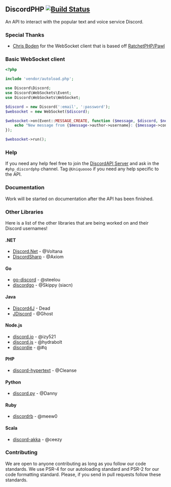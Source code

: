 ## DiscordPHP [![Build Status](https://travis-ci.org/teamreflex/DiscordPHP.svg?branch=master)](https://travis-ci.org/teamreflex/DiscordPHP)

An API to interact with the popular text and voice service Discord.

### Special Thanks

- [Chris Boden](https://github.com/cboden) for the WebSocket client that is based off [RatchetPHP/Pawl](https://github.com/ratchetphp/Pawl)

### Basic WebSocket client

```php
<?php

include 'vendor/autoload.php';

use Discord\Discord;
use Discord\WebSockets\Event;
use Discord\WebSockets\WebSocket;

$discord = new Discord(':email', ':password');
$websocket = new WebSocket($discord);

$websocket->on(Event::MESSAGE_CREATE, function ($message, $discord, $new) {
	echo "New message from {$message->author->username}: {$message->content}".PHP_EOL;
});

$websocket->run();
```

### Help

If you need any help feel free to join the [DiscordAPI Server](https://discord.gg/0SBTUU1wZTY56U7l) and ask in the `#php_discordphp` channel. Tag `@Uniquoooo` if you need any help specific to the API.

### Documentation

Work will be started on documentation after the API has been finished. 

### Other Libraries

Here is a list of the other libraries that are being worked on and their Discord usernames!

#### .NET

- [Discord.Net](https://github.com/RogueException/Discord.Net) - @Voltana
- [DiscordSharp](https://github.com/Luigifan/DiscordSharp) - @Axiom

#### Go

- [go-discord](https://github.com/gdraynz/go-discord) - @steelou
- [discordgo](https://github.com/bwmarrin/discordgo) - @Skippy (siacn)

#### Java

- [Discord4J](https://github.com/nerd/Discord4J) - Dead
- [JDiscord](https://github.com/NotGGhost/jDiscord) - @Ghost

#### Node.js

- [discord.io](https://github.com/izy521/discord.io) - @izy521
- [discord.js](https://github.com/discord-js/discord.js) - @hydrabolt
- [discordie](https://github.com/qeled/discordie) - @#q

#### PHP

- [discord-hypertext](https://github.com/Cleanse/discord-php) - @Cleanse

#### Python

- [discord.py](https://github.com/Rapptz/discord.py) - @Danny

#### Ruby

- [discordrb](https://github.com/meew0/discordrb) - @meew0

#### Scala

- [discord-akka](https://github.com/eaceaser/discord-akka) - @ceezy

### Contributing

We are open to anyone contributing as long as you follow our code standards. We use PSR-4 for our autoloading standard and PSR-2 for our code formatting standard. Please, if you send in pull requests follow these standards.